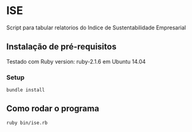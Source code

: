 # ISE

Script para tabular relatorios do Indice de Sustentabilidade Empresarial

## Instalação de pré-requisitos

Testado com Ruby version: ruby-2.1.6 em Ubuntu 14.04

### Setup

    bundle install

## Como rodar o programa

    ruby bin/ise.rb

